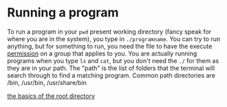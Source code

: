 Running a program
=================
To run a program in your `pwd` present working directory (fancy speak for where
you are in the system), you type in `./programname`. You can try to run anything,
but for something to run, you need the file to have the execute [permission](permissions.md) on a
group that applies to you. You are actually running programs when you type `ls` and
`cat`, but you don't need the `./` for them as they are in your path. The "path" is
the list of folders that the terminal will search through to find a matching
program. Common path directories are /bin, /usr/bin, /usr/share/bin

[the basics of the root directory](1_theRootDir.md)